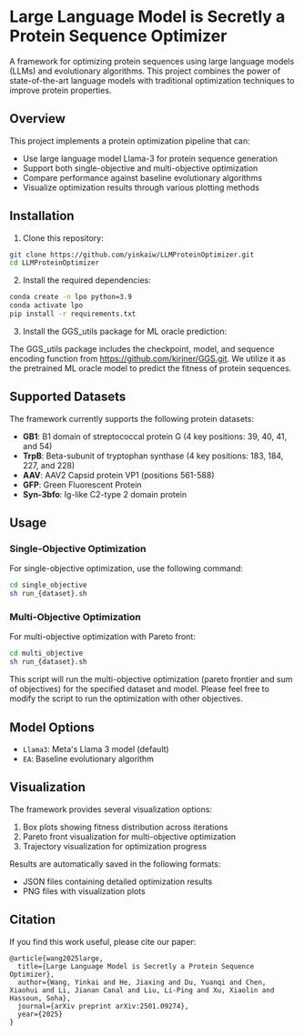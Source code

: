 # Large Language Model is Secretly a Protein Sequence Optimizer


A framework for optimizing protein sequences using large language models (LLMs) and evolutionary algorithms. This project combines the power of state-of-the-art language models with traditional optimization techniques to improve protein properties.

## Overview

This project implements a protein optimization pipeline that can:
- Use large language model Llama-3 for protein sequence generation
- Support both single-objective and multi-objective optimization
- Compare performance against baseline evolutionary algorithms
- Visualize optimization results through various plotting methods

## Installation

1. Clone this repository:

```bash
git clone https://github.com/yinkaiw/LLMProteinOptimizer.git
cd LLMProteinOptimizer
```

2. Install the required dependencies:

```bash
conda create -n lpo python=3.9
conda activate lpo
pip install -r requirements.txt
```

3. Install the GGS_utils package for ML oracle prediction:

The GGS_utils package includes the checkpoint, model, and sequence encoding function from https://github.com/kirjner/GGS.git.
We utilize it as the pretrained ML oracle model to predict the fitness of protein sequences.


## Supported Datasets

The framework currently supports the following protein datasets:

- **GB1**: B1 domain of streptococcal protein G (4 key positions: 39, 40, 41, and 54)
- **TrpB**: Beta-subunit of tryptophan synthase (4 key positions: 183, 184, 227, and 228)
- **AAV**: AAV2 Capsid protein VP1 (positions 561-588)
- **GFP**: Green Fluorescent Protein
- **Syn-3bfo**: Ig-like C2-type 2 domain protein

## Usage

### Single-Objective Optimization

For single-objective optimization, use the following command:

```bash
cd single_objective
sh run_{dataset}.sh
```

### Multi-Objective Optimization

For multi-objective optimization with Pareto front:

```bash
cd multi_objective
sh run_{dataset}.sh
```
This script will run the multi-objective optimization (pareto frontier and sum of objectives) for the specified dataset and model. Please feel free to modify the script to run the optimization with other objectives.

## Model Options

- `Llama3`: Meta's Llama 3 model (default)
- `EA`: Baseline evolutionary algorithm

## Visualization

The framework provides several visualization options:

1. Box plots showing fitness distribution across iterations
2. Pareto front visualization for multi-objective optimization
3. Trajectory visualization for optimization progress

Results are automatically saved in the following formats:
- JSON files containing detailed optimization results
- PNG files with visualization plots

## Citation

If you find this work useful, please cite our paper:

```
@article{wang2025large,
  title={Large Language Model is Secretly a Protein Sequence Optimizer},
  author={Wang, Yinkai and He, Jiaxing and Du, Yuanqi and Chen, Xiaohui and Li, Jianan Canal and Liu, Li-Ping and Xu, Xiaolin and Hassoun, Soha},
  journal={arXiv preprint arXiv:2501.09274},
  year={2025}
}
```
